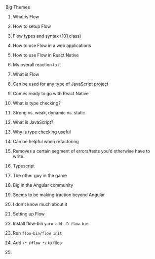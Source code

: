 Big Themes
1. What is Flow
2. How to setup Flow
3. Flow types and syntax (101 class)
4. How to use Flow in a web applications
5. How to use Flow in React Native
6. My overall reaction to it


1. What is Flow
  1. Can be used for any type of JavaScript project
  2. Comes ready to go with React Native
2. What is type checking?
  1. Strong vs. weak, dynamic vs. static
  2. What is JavaScript?
3. Why is type checking useful
  1. Can be helpful when refactoring
  2. Removes a certain segment of errors/tests you'd otherwise have to write.
4. Typescript
  1. The other guy in the game
  2. Big in the Angular community
  3. Seems to be making traction beyond Angular
  4. I don't know much about it
5. Setting up Flow
  1. Install flow-bin `yarn add -D flow-bin`
  2. Run `flow-bin/flow init`
  3. Add `/* @flow */` to files
6.
